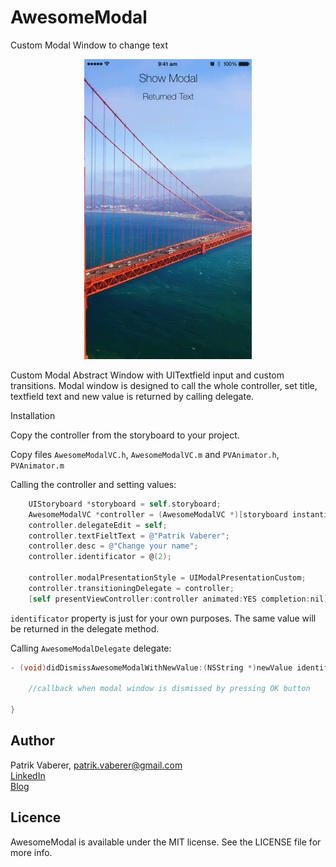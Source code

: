 # AwesomeModal
Custom Modal Window to change text




<p align="center">
  <img height="480" src="https://github.com/Vaberer/AwesomeModal/blob/master/demo.gif" />
</p>

Custom Modal Abstract Window with UITextfield input and custom transitions. 
Modal window is designed to call the whole controller, set title, textfield text and new value is returned  by calling delegate.


Installation

Copy the controller from the storyboard to your project.

Copy files <code>AwesomeModalVC.h</code>, <code>AwesomeModalVC.m</code> and <code>PVAnimator.h</code>, <code>PVAnimator.m</code>

Calling the controller and setting values:

```Objective-C
    UIStoryboard *storyboard = self.storyboard;
    AwesomeModalVC *controller = (AwesomeModalVC *)[storyboard instantiateViewControllerWithIdentifier:@"AwesomeModalVC"];
    controller.delegateEdit = self;
    controller.textFieltText = @"Patrik Vaberer";
    controller.desc = @"Change your name";
    controller.identificator = @(2);
    
    controller.modalPresentationStyle = UIModalPresentationCustom;
    controller.transitioningDelegate = controller;
    [self presentViewController:controller animated:YES completion:nil];
```

<code>identificator</code> property is just for your own purposes. The same value will be returned in the delegate method.


Calling <code>AwesomeModalDelegate</code> delegate:

```Objective-C
- (void)didDismissAwesomeModalWithNewValue:(NSString *)newValue identificator:(id)identificator {
    
	//callback when modal window is dismissed by pressing OK button
    
}
```
<h2>Author</h2>

Patrik Vaberer, patrik.vaberer@gmail.com<br/>
<a target="_blank" href="https://sk.linkedin.com/in/vaberer">LinkedIn</a><br>
<a target="_blank" href="http://vaberer.me">Blog</a>


<h2>Licence</h2>

AwesomeModal is available under the MIT license. See the LICENSE file for more info.
